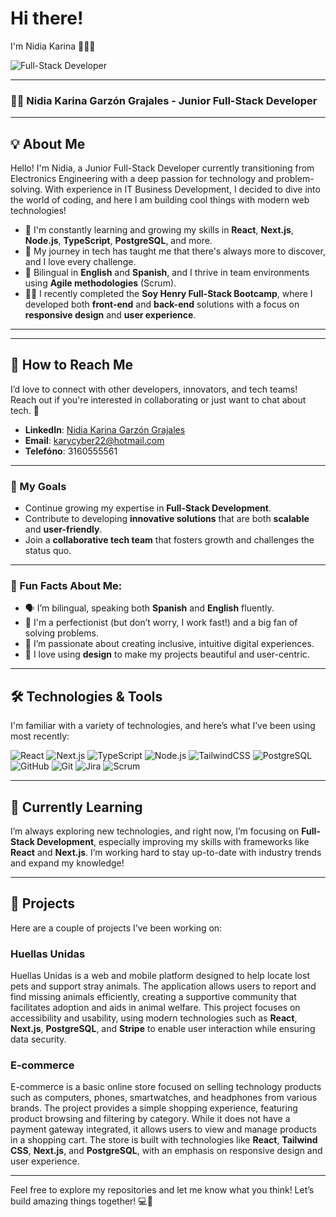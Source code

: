 # Hi there! 

I'm Nidia Karina 👩‍💻✨

![Full-Stack Developer](https://imgur.com/UxcRlBg)
 

---

### 👩‍💻 Nidia Karina Garzón Grajales - Junior Full-Stack Developer

---

## 💡 About Me

Hello! I'm Nidia, a Junior Full-Stack Developer currently transitioning from Electronics Engineering with a deep passion for technology and problem-solving. With experience in IT Business Development, I decided to dive into the world of coding, and here I am building cool things with modern web technologies!

- 🌱 I'm constantly learning and growing my skills in **React**, **Next.js**, **Node.js**, **TypeScript**, **PostgreSQL**, and more. 
- 🔧 My journey in tech has taught me that there's always more to discover, and I love every challenge.
- 💬 Bilingual in **English** and **Spanish**, and I thrive in team environments using **Agile methodologies** (Scrum).
- 👩‍🏫 I recently completed the **Soy Henry Full-Stack Bootcamp**, where I developed both **front-end** and **back-end** solutions with a focus on **responsive design** and **user experience**.

---

---

## 💬 How to Reach Me

I’d love to connect with other developers, innovators, and tech teams! Reach out if you're interested in collaborating or just want to chat about tech. 🚀

- **LinkedIn**: [Nidia Karina Garzón Grajales](https://www.linkedin.com/in/nidiag22/)
- **Email**: [karycyber22@hotmail.com](mailto:karycyber22@hotmail.com)
- **Telefóno**:  3160555561

  

- --

### 🎯 My Goals

- Continue growing my expertise in **Full-Stack Development**.
- Contribute to developing **innovative solutions** that are both **scalable** and **user-friendly**.
- Join a **collaborative tech team** that fosters growth and challenges the status quo.

---

### 🚀 Fun Facts About Me:
- 🗣 I’m bilingual, speaking both **Spanish** and **English** fluently.
- 🧐 I'm a perfectionist (but don’t worry, I work fast!) and a big fan of solving problems.
- 🌈 I’m passionate about creating inclusive, intuitive digital experiences.
- 🎨 I love using **design** to make my projects beautiful and user-centric.

---

## 🛠️ Technologies & Tools

I'm familiar with a variety of technologies, and here’s what I’ve been using most recently:

![React](https://upload.wikimedia.org/wikipedia/commons/a/a7/React-icon.svg)
![Next.js](https://upload.wikimedia.org/wikipedia/commons/a/a7/Nextjs-logo.svg)
![TypeScript](https://upload.wikimedia.org/wikipedia/commons/4/4e/TypeScript_logo_2020.svg)
![Node.js](https://upload.wikimedia.org/wikipedia/commons/6/64/Node.js_logo_2015.svg)
![TailwindCSS](https://upload.wikimedia.org/wikipedia/commons/6/64/Tailwind_CSS_Logo.svg)
![PostgreSQL](https://upload.wikimedia.org/wikipedia/commons/2/29/Postgresql_elephant.svg)
![GitHub](https://upload.wikimedia.org/wikipedia/commons/9/91/Octicons-mark-github.svg)
![Git](https://upload.wikimedia.org/wikipedia/commons/e/e3/Git_icon.svg)
![Jira](https://upload.wikimedia.org/wikipedia/commons/1/17/Jira_Logo.svg)
![Scrum](https://upload.wikimedia.org/wikipedia/commons/6/6c/Scrum_Logo.svg)

---

## 🌱 Currently Learning
I’m always exploring new technologies, and right now, I’m focusing on **Full-Stack Development**, especially improving my skills with frameworks like **React** and **Next.js**. I’m working hard to stay up-to-date with industry trends and expand my knowledge!

---

## 🚀 Projects

Here are a couple of projects I’ve been working on:

### Huellas Unidas
Huellas Unidas is a web and mobile platform designed to help locate lost pets and support stray animals. The application allows users to report and find missing animals efficiently, creating a supportive community that facilitates adoption and aids in animal welfare. This project focuses on accessibility and usability, using modern technologies such as **React**, **Next.js**, **PostgreSQL**, and **Stripe** to enable user interaction while ensuring data security.

### E-commerce
E-commerce is a basic online store focused on selling technology products such as computers, phones, smartwatches, and headphones from various brands. The project provides a simple shopping experience, featuring product browsing and filtering by category. While it does not have a payment gateway integrated, it allows users to view and manage products in a shopping cart. The store is built with technologies like **React**, **Tailwind CSS**, **Next.js**, and **PostgreSQL**, with an emphasis on responsive design and user experience.

---

Feel free to explore my repositories and let me know what you think! Let’s build amazing things together! 💻🌟

